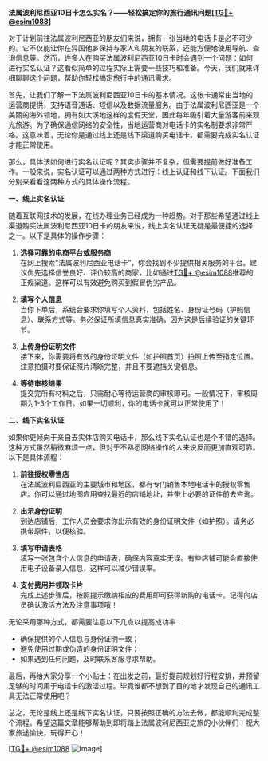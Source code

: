 **法属波利尼西亚10日卡怎么实名？——轻松搞定你的旅行通讯问题[[TG💪+ @esim1088](https://t.me/s/esim1088)]**

对于计划前往法属波利尼西亚的朋友们来说，拥有一张当地的电话卡是必不可少的。它不仅能让你在异国他乡保持与家人和朋友的联系，还能方便地使用导航、查询信息等。然而，许多人在购买法属波利尼西亚10日卡时会遇到一个问题：如何进行实名认证？这看似简单的过程实际上需要一些技巧和准备。今天，我们就来详细聊聊这个问题，帮助你轻松搞定旅行中的通讯需求。

首先，让我们了解一下法属波利尼西亚10日卡的基本情况。这张卡通常由当地的运营商提供，支持语音通话、短信以及数据流量服务。由于法属波利尼西亚是一个美丽的海外领地，拥有如大溪地这样的度假天堂，因此每年吸引着大量游客前来观光旅游。为了确保通信网络的安全性，当地运营商对电话卡的实名制要求非常严格。这意味着，无论你是通过线上还是线下渠道购买电话卡，都需要完成实名认证才能正常使用。

那么，具体该如何进行实名认证呢？其实步骤并不复杂，但需要提前做好准备工作。一般来说，实名认证可以通过两种方式进行：线上认证和线下认证。下面我们分别来看看这两种方式的具体操作流程。

**一、线上实名认证**

随着互联网技术的发展，在线办理业务已经成为一种趋势。对于那些希望通过线上渠道购买法属波利尼西亚10日卡的朋友来说，线上实名认证无疑是最便捷的选择之一。以下是具体的操作步骤：

1. **选择可靠的电商平台或服务商**  
   在网上搜索“法属波利尼西亚电话卡”，你会找到不少提供相关服务的平台。建议优先选择信誉良好、评价较高的商家，比如通过[TG💪+ @esim1088](https://t.me/s/esim1088)推荐的正规渠道。这样可以有效避免购买到假冒伪劣产品。

2. **填写个人信息**  
   当你下单后，系统会要求你填写个人资料，包括姓名、身份证号码（护照信息）、联系方式等。务必保证所填信息真实准确，因为这是后续验证的关键环节。

3. **上传身份证明文件**  
   接下来，你需要将有效的身份证明文件（如护照首页）拍照上传至指定位置。注意拍摄时要保证照片清晰完整，并且不要遮挡关键信息。

4. **等待审核结果**  
   提交完所有材料之后，只需耐心等待运营商的审核即可。一般情况下，审核周期为1-3个工作日。如果一切顺利，你的电话卡就可以正常使用了！

**二、线下实名认证**

如果你更倾向于亲自去实体店购买电话卡，那么线下实名认证也是个不错的选择。这种方式虽然稍微麻烦一点，但对于不熟悉网络操作的人来说反而更加直观可靠。以下是具体流程：

1. **前往授权零售店**  
   在法属波利尼西亚的主要城市和地区，都有专门销售本地电话卡的授权零售店。你可以通过地图应用查找最近的店铺地址，并带上必要的证件前去咨询。

2. **出示身份证明**  
   到达店铺后，工作人员会要求你出示有效的身份证明文件（如护照）。请务必携带原件，以便核验。

3. **填写申请表格**  
   填写一张包含个人信息的申请表，确保内容真实无误。有些店铺可能会直接使用电子设备录入信息，这样可以减少错误率。

4. **支付费用并领取卡片**  
   完成上述步骤后，按照提示缴纳相应的费用即可获得新购的电话卡。记得向店员确认激活方法及注意事项哦！

无论采用哪种方式，都需要注意以下几点以提高成功率：

- 确保提供的个人信息与身份证明一致；
- 避免使用过期或伪造的身份证明文件；
- 如果遇到任何问题，及时联系客服寻求帮助。

最后，再给大家分享一个小贴士：在出发之前，最好提前规划好行程安排，并预留足够的时间用于电话卡的激活过程。毕竟谁都不想到了目的地才发现自己的通讯工具无法正常使用吧？

总之，无论是线上还是线下实名认证，只要按照正确的方法去做，都能顺利完成整个流程。希望这篇文章能够帮助到即将踏上法属波利尼西亚之旅的小伙伴们！祝大家旅途愉快，玩得开心！

[[TG💪+ @esim1088](https://t.me/s/esim1088) ![Image](https://i.postimg.cc/4NQfJmqS/Snipaste-2025-05-13-00-14-12.png)]